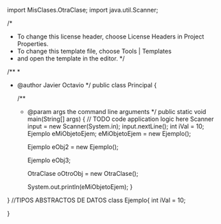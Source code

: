 import MisClases.OtraClase;
import java.util.Scanner;

/*
 * To change this license header, choose License Headers in Project Properties.
 * To change this template file, choose Tools | Templates
 * and open the template in the editor.
 */

/**
 *
 * @author Javier Octavio
 */
public class Principal {

    /**
     * @param args the command line arguments
     */
    public static void main(String[] args) {
        // TODO code application logic here
        Scanner input = new Scanner(System.in);
        input.nextLine();
        int iVal = 10;
        Ejemplo eMiObjetoEjem;
        eMiObjetoEjem = new Ejemplo();
        
        Ejemplo eObj2 = new Ejemplo();
        
        Ejemplo eObj3;
        
        OtraClase oOtroObj = new OtraClase();
        
        System.out.println(eMiObjetoEjem);
    }
    
}
//TIPOS ABSTRACTOS DE DATOS
class Ejemplo{
    int iVal = 10;

}
